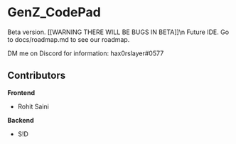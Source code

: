 # GenZ_CodePad
Beta version. [[WARNING THERE WILL BE BUGS IN BETA]]\n
Future IDE. Go to docs/roadmap.md to see our roadmap.

DM me on Discord for information: hax0rslayer#0577
 
## Contributors
**Frontend**
- Rohit Saini

**Backend**
- S!D
